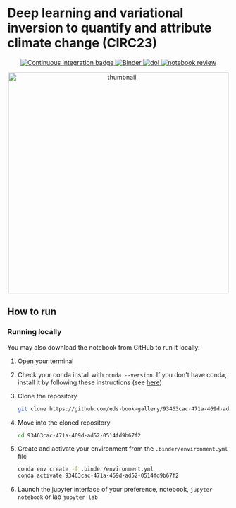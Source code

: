 # Deep learning and variational inversion to quantify and attribute climate change (CIRC23)</h1>

<p align="center">
    <a href="https://github.com/eds-book/93463cac-471a-469d-ad52-0514fd9b67f2/actions/workflows/monthly-build.yaml/badge.svg">
        <img alt="Continuous integration badge" src="https://github.com/eds-book/93463cac-471a-469d-ad52-0514fd9b67f2/actions/workflows/monthly-build.yaml/badge.svg">
    </a>
    <a href="http://mybinder.org/v2/gh/eds-book/93463cac-471a-469d-ad52-0514fd9b67f2/main?labpath=notebook.ipynb">
        <img alt="Binder" src="https://mybinder.org/badge_logo.svg">
    </a>
    <a href="https://doi.org/10.5281/zenodo.8301002">
        <img alt="doi" src="https://zenodo.org/badge/638641256.svg">
    </a>
    <a href="https://github.com/eds-book/notebooks-reviews/issues/9">
        <img alt="notebook review" src="https://img.shields.io/badge/view-review-purple">
    </a>
</p>

<p align="center">
<img src="images/thumbnail.png" alt="thumbnail" width="500"/>
</p>

## How to run

### Running locally
You may also download the notebook from GitHub to run it locally:
1. Open your terminal

2. Check your conda install with `conda --version`. If you don't have conda, install it by following these instructions (see [here](https://docs.conda.io/en/latest/miniconda.html))

3. Clone the repository
    ```bash
    git clone https://github.com/eds-book-gallery/93463cac-471a-469d-ad52-0514fd9b67f2.git
    ```

4. Move into the cloned repository
    ```bash
    cd 93463cac-471a-469d-ad52-0514fd9b67f2
    ```

5. Create and activate your environment from the `.binder/environment.yml` file
    ```bash
    conda env create -f .binder/environment.yml
    conda activate 93463cac-471a-469d-ad52-0514fd9b67f2
    ```  

6. Launch the jupyter interface of your preference, notebook, `jupyter notebook` or lab `jupyter lab`
